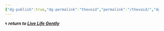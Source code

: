 ```yaml
---
{"dg-publish":true,"dg-permalink":"thevoid","permalink":"/thevoid/","dgHomeLink":true,"dgPassFrontmatter":false}
---
```



🌀 ***return to [Live Life Gently](https://livelifegently.co.uk/)***